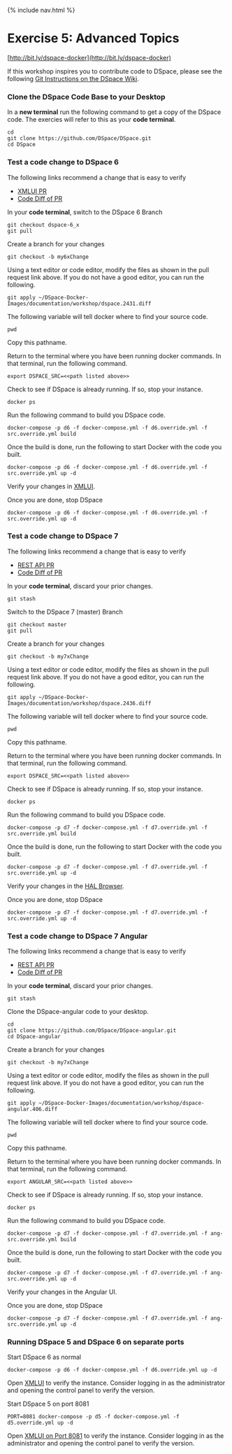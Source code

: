 {% include nav.html %}
# Exercise 5: Advanced Topics

[http://bit.ly/dspace-docker](http://bit.ly/dspace-docker)

If this workshop inspires you to contribute code to DSpace, please see the following [Git Instructions on the DSpace Wiki](https://wiki.duraspace.org/display/DSPACE/Development+with+Git).

### Clone the DSpace Code Base to your Desktop

In a __new terminal__ run the following command to get a copy of the DSpace code.  The exercies will refer to this as your __code terminal__.

```
cd
git clone https://github.com/DSpace/DSpace.git
cd DSpace
```

### Test a code change to DSpace 6

The following links recommend a change that is easy to verify
- [XMLUI PR](https://github.com/DSpace/DSpace/pull/2431)
- [Code Diff of PR](dspace.2431.diff)

In your __code terminal__, switch to the DSpace 6 Branch
```
git checkout dspace-6_x
git pull
```

Create a branch for your changes
```
git checkout -b my6xChange
```

Using a text editor or code editor, modify the files as shown in the pull request link above.  If you do not have a good editor, you can run the following.

```
git apply ~/DSpace-Docker-Images/documentation/workshop/dspace.2431.diff
```

The following variable will tell docker where to find your source code.

```
pwd
```

Copy this pathname.

Return to the terminal where you have been running docker commands.  In that terminal, run the following command.

```
export DSPACE_SRC=<<path listed above>>
```

Check to see if DSpace is already running.  If so, stop your instance.

```
docker ps
```

Run the following command to build you DSpace code.

```
docker-compose -p d6 -f docker-compose.yml -f d6.override.yml -f src.override.yml build
```

Once the build is done, run the following to start Docker with the code you built.

```
docker-compose -p d6 -f docker-compose.yml -f d6.override.yml -f src.override.yml up -d
```

Verify your changes in [XMLUI](http://localhost:8080/xmlui).

Once you are done, stop DSpace

```
docker-compose -p d6 -f docker-compose.yml -f d6.override.yml -f src.override.yml up -d
```

### Test a code change to DSpace 7

The following links recommend a change that is easy to verify
- [REST API PR](https://github.com/DSpace/DSpace/pull/2436)
- [Code Diff of PR](dspace.2436.diff)

In your __code terminal__, discard your prior changes.

```
git stash
```

Switch to the DSpace 7 (master) Branch
```
git checkout master
git pull
```

Create a branch for your changes
```
git checkout -b my7xChange
```

Using a text editor or code editor, modify the files as shown in the pull request link above.  If you do not have a good editor, you can run the following.

```
git apply ~/DSpace-Docker-Images/documentation/workshop/dspace.2436.diff
```

The following variable will tell docker where to find your source code.

```
pwd
```

Copy this pathname.

Return to the terminal where you have been running docker commands.  In that terminal, run the following command.

```
export DSPACE_SRC=<<path listed above>>
```

Check to see if DSpace is already running.  If so, stop your instance.

```
docker ps
```

Run the following command to build you DSpace code.

```
docker-compose -p d7 -f docker-compose.yml -f d7.override.yml -f src.override.yml build
```

Once the build is done, run the following to start Docker with the code you built.

```
docker-compose -p d7 -f docker-compose.yml -f d7.override.yml -f src.override.yml up -d
```

Verify your changes in the [HAL Browser](http://localhost:8080/spring-rest).

Once you are done, stop DSpace

```
docker-compose -p d7 -f docker-compose.yml -f d7.override.yml -f src.override.yml up -d
```
### Test a code change to DSpace 7 Angular

The following links recommend a change that is easy to verify
- [REST API PR](https://github.com/DSpace/DSpace-angular/pull/406)
- [Code Diff of PR](dspace-angular.406.diff)

In your __code terminal__, discard your prior changes.

```
git stash
```

Clone the DSpace-angular code to your desktop. 

```
cd
git clone https://github.com/DSpace/DSpace-angular.git
cd DSpace-angular
```


Create a branch for your changes
```
git checkout -b my7xChange
```

Using a text editor or code editor, modify the files as shown in the pull request link above.  If you do not have a good editor, you can run the following.

```
git apply ~/DSpace-Docker-Images/documentation/workshop/dspace-angular.406.diff
```

The following variable will tell docker where to find your source code.

```
pwd
```

Copy this pathname.

Return to the terminal where you have been running docker commands.  In that terminal, run the following command.

```
export ANGULAR_SRC=<<path listed above>>
```

Check to see if DSpace is already running.  If so, stop your instance.

```
docker ps
```

Run the following command to build you DSpace code.

```
docker-compose -p d7 -f docker-compose.yml -f d7.override.yml -f ang-src.override.yml build
```

Once the build is done, run the following to start Docker with the code you built.

```
docker-compose -p d7 -f docker-compose.yml -f d7.override.yml -f ang-src.override.yml up -d
```

Verify your changes in the Angular UI.

Once you are done, stop DSpace

```
docker-compose -p d7 -f docker-compose.yml -f d7.override.yml -f ang-src.override.yml up -d
```

### Running DSpace 5 and DSpace 6 on separate ports

Start DSpace 6 as normal
```
docker-compose -p d6 -f docker-compose.yml -f d6.override.yml up -d
```

Open [XMLUI](http://localhost:8080/xmlui) to verify the instance.  Consider logging in as the administrator and opening the control panel to verify the version.

Start DSpace 5 on port 8081
```
PORT=8081 docker-compose -p d5 -f docker-compose.yml -f d5.override.yml up -d
```

Open [XMLUI on Port 8081](http://localhost:8081/xmlui) to verify the instance.  Consider logging in as the administrator and opening the control panel to verify the version.

